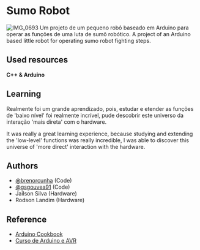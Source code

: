 
# Sumo Robot
![IMG_0693](https://i.imgur.com/I8uKDQr.png)
 Um projeto de um pequeno robô baseado em Arduino para operar as funções de uma luta de sumô robótico.
 A project of an Arduino based little robot for operating sumo robot fighting steps.

## Used resources

**C++ & Arduino**

## Learning

Realmente foi um grande aprendizado, pois, estudar e etender as funções de 'baixo nível' foi realmente incrível, pude descobrir este universo da interação 'mais direta' com o hardware.

It was really a great learning experience, because studying and extending the 'low-level' functions was really incredible, I was able to discover this universe of 'more direct' interaction with the hardware. 

## Authors

- [@brenorcunha](https://www.github.com/brenorcunha) (Code)
- [@gsgouvea91](https://www.github.com/gsgouvea91) (Code)
- Jailson Silva (Hardware)
- Rodson Landim (Hardware)


## Reference

 - [Arduino Cookbook](https://archive.org/details/arduino-cookbook)
 - [Curso de Arduino e AVR](https://www.youtube.com/playlist?list=PLZ8dBTV2_5HSyOXhJ77d-iyt5Z_v_1DPM)